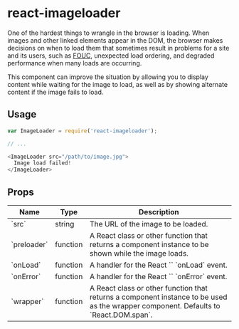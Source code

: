 react-imageloader
=================

One of the hardest things to wrangle in the browser is loading. When images and
other linked elements appear in the DOM, the browser makes decisions on when to
load them that sometimes result in problems for a site and its users, such as
[FOUC], unexpected load ordering, and degraded performance when many loads are
occurring.

This component can improve the situation by allowing you to display content
while waiting for the image to load, as well as by showing alternate content
if the image fails to load.


Usage
-----

```javascript
var ImageLoader = require('react-imageloader');

// ...

<ImageLoader src="/path/to/image.jpg">
  Image load failed!
</ImageLoader>

```


Props
-----

<table>
  <thead>
    <th>Name</th>
    <th>Type</th>
    <th>Description</th>
  </thead>
  <tbody>
    <tr>
      <td>`src`</td>
      <td>string</td>
      <td>The URL of the image to be loaded.</td>
    </tr>
    <tr>
      <td>`preloader`</td>
      <td>function</td>
      <td>A React class or other function that returns a component instance to
          be shown while the image loads.</td>
    </tr>
    <tr>
      <td>`onLoad`</td>
      <td>function</td>
      <td>A handler for the React `<img>` `onLoad` event.</td>
    </tr>
    <tr>
      <td>`onError`</td>
      <td>function</td>
      <td>A handler for the React `<img>` `onError` event.</td>
    </tr>
    <tr>
      <td>`wrapper`</td>
      <td>function</td>
      <td>A React class or other function that returns a component instance to
          be used as the wrapper component. Defaults to `React.DOM.span`.</td>
    </tr>
  </tbody>
</table>


[FOUC]: http://en.wikipedia.org/wiki/FOUC/
[React]: http://facebook.github.io/react/
